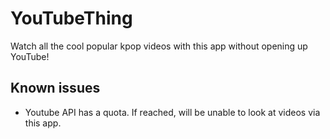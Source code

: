 # YouTubeThing
Watch all the cool popular kpop videos with this app without opening up YouTube!

## Known issues
- Youtube API has a quota. If reached, will be unable to look at videos via this app.
